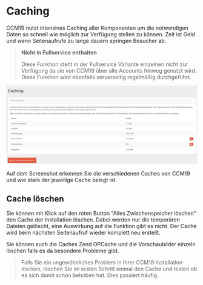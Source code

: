 # Caching

CCM19 nutzt intensives Caching aller Komponenten um die notwendigen Daten so schnell wie möglich zur Verfügung stellen zu können. Zeit ist Geld und wenn Seitenaufrufe zu lange dauern springen Besucher ab.

> **Nicht in Fullservice enthalten**
>
> Diese Funktion steht in der Fullservice Variante einzelnen  nicht zur Verfügung da sie von CCM19 über alle Accounts hinweg genutzt wird. Diese Funktion wird ebenfalls serverseitig regelmäßig  durchgeführt.



![screenshot-2020.09.30-14_45_13-CCM19 - Cookie Consent Management Software (1)](../assets/screenshot-2020.09.30-14_45_13-CCM19%20-%20Cookie%20Consent%20Management%20Software%20(1).jpg)

Auf dem Screenshot erkennen Sie die verschiedenen Caches von CCM19 und wie stark der jeweilige Cache belegt ist.



## Cache löschen

Sie können mit Klick auf den roten Button "Alles Zwischenspeicher löschen" den Cache der Installation löschen. Dabei werden nur die temporären Dateien gelöscht, eine Auswirkung auf die Funktion gibt es nicht. Der Cache wird beim nächsten Seitenaufruf wieder komplett neu erstellt.

Sie können auch die Caches Zend OPCache und die Vorschaubilder einzeln löschen falls es da besondere Probleme gibt.

> Falls Sie ein ungewöhnliches Problem in Ihrer CCM19 Installation merken, löschen Sie im ersten Schritt einmal den Cache und testen ob es sich damit schon behoben hat. Dies passiert häufig.

